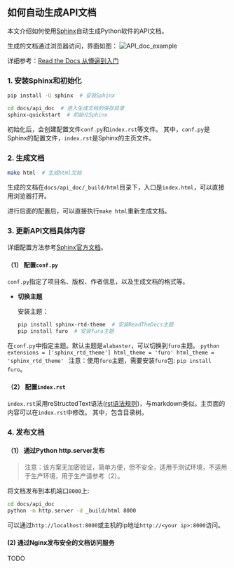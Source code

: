 
## 如何自动生成API文档

本文介绍如何使用[Sphinx](https://github.com/sphinx-doc/sphinx)自动生成Python软件的API文档。

生成的文档通过浏览器访问，界面如图：
![API_doc_example](https://zhangzhengde0225.github.io/images/blog/api_doc_example.png)

详细参考：[Read the Docs 从懵逼到入门](https://blog.csdn.net/lu_embedded/article/details/109006380)

### 1. 安装Sphinx和初始化

```bash
pip install -U sphinx  # 安装Sphinx

cd docs/api_doc  # 进入生成文档的保存目录
sphinx-quickstart  # 初始化Sphinx
```
初始化后，会创建配置文件`conf.py`和`index.rst`等文件。
其中，`conf.py`是Sphinx的配置文件，`index.rst`是Sphinx的主页文件。

### 2. 生成文档

```bash
make html  # 生成html文档
```
生成的文档在`docs/api_doc/_build/html`目录下，入口是`index.html`，可以直接用浏览器打开。

进行后面的配置后，可以直接执行`make html`重新生成文档。

### 3. 更新API文档具体内容
详细配置方法参考[Sphinx官方文档](https://www.sphinx-doc.org/zh_CN/master/usage/quickstart.html)。
#### （1） 配置`conf.py`

`conf.py`指定了项目名、版权、作者信息，以及生成文档的格式等。

+ **切换主题**

    安装主题：
    ```bash
    pip install sphinx-rtd-theme  # 安装ReadTheDocs主题
    pip install furo  # 安装furo主题
    ```

在`conf.py`中指定主题。默认主题是`alabaster`，可以切换到`furo`主题。
    ```python
    extensions = ['sphinx_rtd_theme']
    html_theme = 'furo'
    html_theme = 'sphinx_rtd_theme'
    ```
    注意：使用`furo`主题，需要安装`furo`包: `pip install furo`。

#### （2） 配置`index.rst`

`index.rst`采用reStructedText语法([rst语法规则](https://zh-sphinx-doc.readthedocs.io/en/latest/rest.html))，与markdown类似。主页面的内容可以在`index.rst`中修改。
其中，包含目录树。

### 4. 发布文档

#### （1） 通过Python http.server发布

> 注意：该方案无加密验证，简单方便，但不安全，适用于测试环境，不适用于生产环境，用于生产请参考（2）。

将文档发布到本机端口`8000`上:
```bash
cd docs/api_doc
python -m http.server -d _build/html 8000
```
可以通过`http://localhost:8000`或主机的ip地址`http://<your ip>:8000`访问。


#### (2) 通过Nginx发布安全的文档访问服务

TODO









